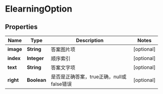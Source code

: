 
# ElearningOption

## Properties
Name | Type | Description | Notes
------------ | ------------- | ------------- | -------------
**image** | **String** | 答案图片项 |  [optional]
**index** | **Integer** | 顺序索引 |  [optional]
**text** | **String** | 答案文字项 |  [optional]
**right** | **Boolean** | 是否是正确答案，true正确，null或false错误 |  [optional]



